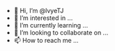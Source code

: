 - 👋 Hi, I’m @lvyeTJ
- 👀 I’m interested in ...
- 🌱 I’m currently learning ...
- 💞️ I’m looking to collaborate on ...
- 📫 How to reach me ...

<!---
lvyeTJ/lvyeTJ is a ✨ special ✨ repository because its `README.md` (this file) appears on your GitHub profile.
You can click the Preview link to take a look at your changes.
--->
